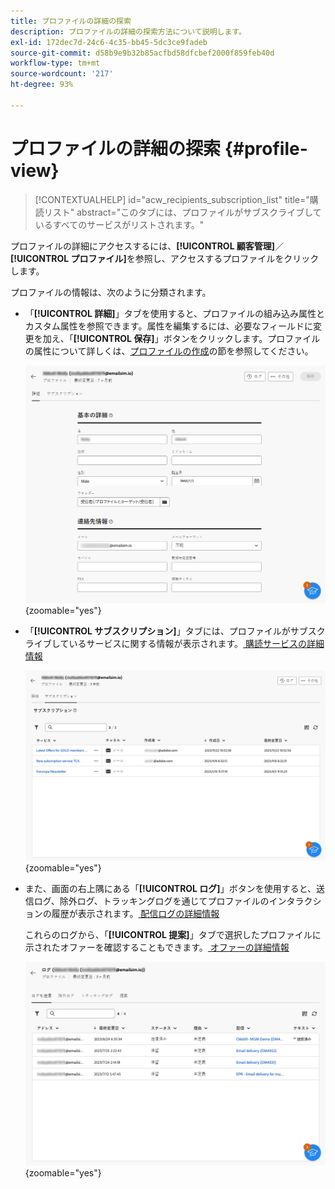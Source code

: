 ```yaml
---
title: プロファイルの詳細の探索
description: プロファイルの詳細の探索方法について説明します。
exl-id: 172dec7d-24c6-4c35-bb45-5dc3ce9fadeb
source-git-commit: d58b9e9b32b85acfbd58dfcbef2000f859feb40d
workflow-type: tm+mt
source-wordcount: '217'
ht-degree: 93%

---
```


# プロファイルの詳細の探索 {#profile-view}

>[!CONTEXTUALHELP]
>id="acw_recipients_subscription_list"
>title="購読リスト"
>abstract="このタブには、プロファイルがサブスクライブしているすべてのサービスがリストされます。"

プロファイルの詳細にアクセスするには、**[!UICONTROL 顧客管理]**／**[!UICONTROL プロファイル]**&#x200B;を参照し、アクセスするプロファイルをクリックします。

プロファイルの情報は、次のように分類されます。

* 「**[!UICONTROL 詳細]**」タブを使用すると、プロファイルの組み込み属性とカスタム属性を参照できます。属性を編集するには、必要なフィールドに変更を加え、「**[!UICONTROL 保存]**」ボタンをクリックします。プロファイルの属性について詳しくは、[プロファイルの作成](create-profile.md)の節を参照してください。

  ![組み込み属性とカスタム属性を含む、プロファイルの「詳細」タブを示すスクリーンショット。](assets/profile-details.png){zoomable="yes"}

* 「**[!UICONTROL サブスクリプション]**」タブには、プロファイルがサブスクライブしているサービスに関する情報が表示されます。[ 購読サービスの詳細情報 ](manage-services.md)

  ![プロファイルがサブスクライブしているサービスを一覧表示した、「サブスクリプション」タブを示すスクリーンショット。](assets/profile-subscriptions.png){zoomable="yes"}

* また、画面の右上隅にある「**[!UICONTROL ログ]**」ボタンを使用すると、送信ログ、除外ログ、トラッキングログを通じてプロファイルのインタラクションの履歴が表示されます。[ 配信ログの詳細情報 ](../monitor/delivery-logs.md)

  これらのログから、「**[!UICONTROL 提案]**」タブで選択したプロファイルに示されたオファーを確認することもできます。[ オファーの詳細情報 ](../msg/offers.md)

  ![送信ログ、除外ログ、トラッキングログを含む「ログ」タブと、オファーを確認する「提案」タブを示すスクリーンショット。](assets/profile-logs.png){zoomable="yes"}
